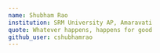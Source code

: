 ```yaml
---
name: Shubham Rao
institution: SRM University AP, Amaravati
quote: Whatever happens, happens for good
github_user: cshubhamrao
---
```

